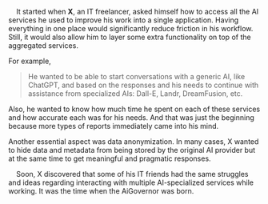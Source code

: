 &nbsp;&nbsp;&nbsp; It started when **X**, an IT freelancer, asked himself how to access all the AI services he used to improve his work into a single application.
Having everything in one place would significantly reduce friction in his workflow. 
Still, it would also allow him to layer some extra functionality on top of the aggregated services.

For example, 
  > He wanted to be able to start conversations with a generic AI, like ChatGPT, and based on the responses and his needs to continue with assistance from specialized AIs: Dall-E, Landr, DreamFusion, etc.

Also, he wanted to know how much time he spent on each of these services and how accurate each was for his needs. 
And that was just the beginning because more types of reports immediately came into his mind.

Another essential aspect was data anonymization. In many cases, X wanted to hide data and metadata from being stored by the original AI provider but at the same time to get meaningful and pragmatic responses.

&nbsp;&nbsp;&nbsp; Soon, X discovered that some of his IT friends had the same struggles and ideas regarding interacting with multiple AI-specialized services while working. It was the time when the AiGovernor was born.
